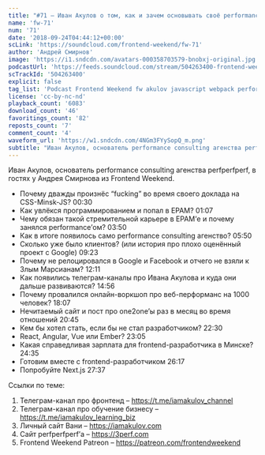 ```yaml
---
title: "#71 – Иван Акулов о том, как и зачем основывать своё performance consulting агентство в 20 лет"
name: 'fw-71'
num: '71'
date: '2018-09-24T04:44:12+00:00'
scLink: 'https://soundcloud.com/frontend-weekend/fw-71'
author: 'Андрей Смирнов'
image: 'https://i1.sndcdn.com/avatars-000358703579-bnobxj-original.jpg'
podcastUrl: 'https://feeds.soundcloud.com/stream/504263400-frontend-weekend-fw-71.m4a'
scTrackId: '504263400'
explicit: false
tag_list: 'Podcast Frontend Weekend fw akulov javascript webpack performance'
license: 'cc-by-nc-nd'
playback_count: '6083'
download_count: '46'
favoritings_count: '82'
reposts_count: '7'
comment_count: '4'
waveform_url: 'https://w1.sndcdn.com/4NGm3FYySopQ_m.png'
subtitle: "Иван Акулов, основатель performance consulting агенства perfperfperf, в гостях у Андрея Смирнова из Frontend Weekend. "
---
```

Иван Акулов, основатель performance consulting агенства perfperfperf, в гостях у Андрея Смирнова из Frontend Weekend. 

- Почему дважды произнёс “fucking” во время своего доклада на CSS-Minsk-JS? <timecode sec="30">00:30</timecode>
- Как увлёкся программированием и попал в EPAM? <timecode sec="67">01:07</timecode>
- Чему обязан такой стремительной карьере в EPAM’е и почему занялся performance’ом? <timecode sec="230">03:50</timecode>
- Как в итоге появилось само performance consulting агенство? <timecode sec="350">05:50</timecode>
- Сколько уже было клиентов? (или история про плохо оценённый проект с Google) <timecode sec="563">09:23</timecode>
- Почему не релоцировался в Google и Facebook и отчего не взяли к Злым Марсианам? <timecode sec="731">12:11</timecode>
- Как появились телеграм-каналы про Ивана Акулова и куда они дальше развиваются? <timecode sec="896">14:56</timecode>
- Почему провалился онлайн-воркшоп про веб-перформанс на 1000 человек? <timecode sec="1087">18:07</timecode>
- Нечитаемый сайт и пост про one2one’ы раз в месяц во время отношений <timecode sec="1245">20:45</timecode>
- Кем бы хотел стать, если бы не стал разработчиком? <timecode sec="1350">22:30</timecode>
- React, Angular, Vue или Ember? <timecode sec="1385">23:05</timecode>
- Какая справедливая зарплата для frontend-разработчика в Минске? <timecode sec="1475">24:35</timecode>
- Готовим вместе с frontend-разработчиком <timecode sec="1577">26:17</timecode>
- Попробуйте Next.js <timecode sec="1657">27:37</timecode>

Ссылки по теме:
1) Телеграм-канал про фронтенд – https://t.me/iamakulov_channel
2) Телеграм-канал про обучение бизнесу – https://t.me/iamakulov_learning_biz 
3) Личный сайт Вани – https://iamakulov.com 
4) Сайт perfperfperf’а – https://3perf.com 
5) Frontend Weekend Patreon – https://patreon.com/frontendweekend